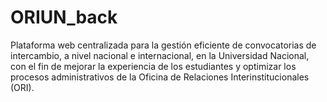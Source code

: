 # ORIUN_back
Plataforma web centralizada para la gestión eficiente de convocatorias de intercambio, a nivel nacional e internacional, en la Universidad Nacional, con el fin de mejorar la experiencia de los estudiantes y optimizar los procesos administrativos de la Oficina de Relaciones Interinstitucionales (ORI).
